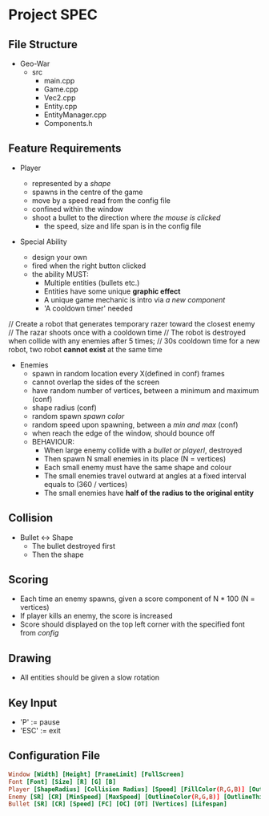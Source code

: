 # Project SPEC

## File Structure

- Geo-War
    - src
        - main.cpp
        - Game.cpp
        - Vec2.cpp
        - Entity.cpp
        - EntityManager.cpp
        - Components.h

## Feature Requirements

- Player
    - represented by a *shape*
    - spawns in the centre of the game
    - move by a speed read from the config file
    - confined within the window
    - shoot a bullet to the direction where *the mouse is clicked*
        - the speed, size and life span is in the config file


- Special Ability
    - design your own
    - fired when the right button clicked
    - the ability MUST:
        - Multiple entities (bullets etc.)
        - Entities have some unique **graphic effect**
        - A unique game mechanic is intro via *a new component*
        - 'A cooldown timer' needed

// Create a robot that generates temporary razer toward the closest enemy
// The razar shoots once with a cooldown time
// The robot is destroyed when collide with any enemies after 5 times;
// 30s cooldown time for a new robot, two robot **cannot exist** at the same time

- Enemies
    - spawn in random location every X(defined in conf) frames
    - cannot overlap the sides of the screen
    - have random number of vertices, between a minimum and maximum (conf)
    - shape radius (conf)
    - random spawn *spawn color*
    - random speed upon spawning, between a *min and max* (conf)
    - when reach the edge of the window, should bounce off  
    - BEHAVIOUR:
        - When large enemy collide with a *bullet or playerl*, destroyed
        - Then spawn N small enemies in its place (N = vertices)
        - Each small enemy must have the same shape and colour
        - The small enemies travel outward at angles at a fixed interval equals to (360 / vertices)
        - The small enemies have **half of the radius to the original entity**

## Collision

- Bullet <-> Shape
    - The bullet destroyed first
    - Then the shape

## Scoring

- Each time an enemy spawns, given a score component of N * 100 (N = vertices)
- If player kills an enemy, the score is increased
- Score should displayed on the top left corner with the specified font from *config*

## Drawing

- All entities should be given a slow rotation

## Key Input
- 'P' := pause
- 'ESC' := exit

## Configuration File

```conf
Window [Width] [Height] [FrameLimit] [FullScreen]
Font [Font] [Size] [R] [G] [B]
Player [ShapeRadius] [Collision Radius] [Speed] [FillColor(R,G,B)] [OutlineColor(R,G,B)] [OutlineThickness] [ShapeVertices(N)]
Enemy [SR] [CR] [MinSpeed] [MaxSpeed] [OutlineColor(R,G,B)] [OutlineThickness] [MinVertices] [MaxVertices] [SmallShapeLifespan] [SpawnInterval(Frame:int)]
Bullet [SR] [CR] [Speed] [FC] [OC] [OT] [Vertices] [Lifespan]
```

